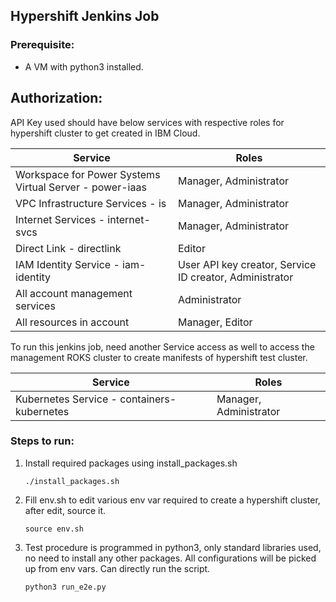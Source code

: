 
## Hypershift Jenkins Job

### Prerequisite:
- A VM with python3 installed.

## Authorization:

API Key used should have below services with respective roles for hypershift cluster to get created in IBM Cloud.

| Service                                                      | Roles                                                   |
|--------------------------------------------------------------|---------------------------------------------------------|
| Workspace for Power Systems Virtual Server - power-iaas      | Manager, Administrator                                  |
| VPC Infrastructure Services - is                             | Manager, Administrator                                  |
| Internet Services - internet-svcs                            | Manager, Administrator                                  |
| Direct Link - directlink                                     | Editor                                                  |
| IAM Identity Service - iam-identity                          | User API key creator, Service ID creator, Administrator |
| All account management services                              | Administrator                                           |
| All resources in account                                     | Manager, Editor                                         |

To run this jenkins job, need another Service access as well to access the management ROKS cluster to create manifests of hypershift test cluster.

| Service                                                      | Roles                   |
|--------------------------------------------------------------|-------------------------|
| Kubernetes Service - containers-kubernetes                   | Manager, Administrator  |

### Steps to run:
1. Install required packages using install_packages.sh

	```./install_packages.sh```

2. Fill env.sh to edit various env var required to create a hypershift cluster, after edit, source it.

	```source env.sh```

3. Test procedure is programmed in python3, only standard libraries used, no need to install any other packages. All configurations will be picked up from env vars. Can directly run the script.

	```python3 run_e2e.py```
